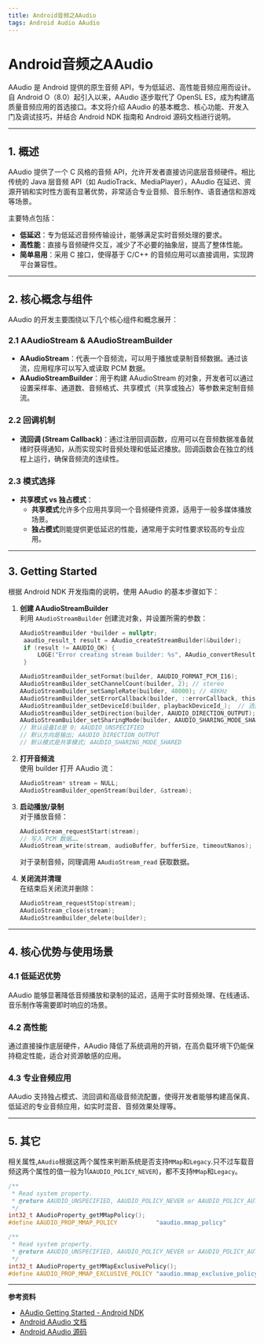 ```yaml
---
title: Android音频之AAudio
tags: Android Audio AAudio
---
```


# Android音频之AAudio

AAudio 是 Android 提供的原生音频 API，专为低延迟、高性能音频应用而设计。自 Android O（8.0）起引入以来，AAudio 逐步取代了 OpenSL ES，成为构建高质量音频应用的首选接口。本文将介绍 AAudio 的基本概念、核心功能、开发入门及调试技巧，并结合 Android NDK 指南和 Android 源码文档进行说明。

---

## 1. 概述

AAudio 提供了一个 C 风格的音频 API，允许开发者直接访问底层音频硬件。相比传统的 Java 层音频 API（如 AudioTrack、MediaPlayer），AAudio 在延迟、资源开销和实时性方面有显著优势，非常适合专业音频、音乐制作、语音通信和游戏等场景。

主要特点包括：
- **低延迟**：专为低延迟音频传输设计，能够满足实时音频处理的要求。
- **高性能**：直接与音频硬件交互，减少了不必要的抽象层，提高了整体性能。
- **简单易用**：采用 C 接口，使得基于 C/C++ 的音频应用可以直接调用，实现跨平台兼容性。

---

## 2. 核心概念与组件

AAudio 的开发主要围绕以下几个核心组件和概念展开：

### 2.1 AAudioStream & AAudioStreamBuilder
- **AAudioStream**：代表一个音频流，可以用于播放或录制音频数据。通过该流，应用程序可以写入或读取 PCM 数据。
- **AAudioStreamBuilder**：用于构建 AAudioStream 的对象，开发者可以通过设置采样率、通道数、音频格式、共享模式（共享或独占）等参数来定制音频流。

### 2.2 回调机制
- **流回调 (Stream Callback)**：通过注册回调函数，应用可以在音频数据准备就绪时获得通知，从而实现实时音频处理和低延迟播放。回调函数会在独立的线程上运行，确保音频流的连续性。

### 2.3 模式选择
- **共享模式 vs 独占模式**：  
  - **共享模式**允许多个应用共享同一个音频硬件资源，适用于一般多媒体播放场景。  
  - **独占模式**则能提供更低延迟的性能，通常用于实时性要求较高的专业应用。

---

## 3. Getting Started

根据 Android NDK 开发指南的说明，使用 AAudio 的基本步骤如下：

1. **创建 AAudioStreamBuilder**  
   利用 `AAudioStreamBuilder` 创建流对象，并设置所需的参数：
   ```c
   AAudioStreamBuilder *builder = nullptr;
    aaudio_result_t result = AAudio_createStreamBuilder(&builder);
    if (result != AAUDIO_OK) {
        LOGE("Error creating stream builder: %s", AAudio_convertResultToText(result));
    }
   
   AAudioStreamBuilder_setFormat(builder, AAUDIO_FORMAT_PCM_I16);
   AAudioStreamBuilder_setChannelCount(builder, 2); // stereo
   AAudioStreamBuilder_setSampleRate(builder, 48000); // 48KHz
   AAudioStreamBuilder_setErrorCallback(builder, ::errorCallback, this);
   AAudioStreamBuilder_setDeviceId(builder, playbackDeviceId_);  // 选择设备 可以通过 Java AudioManager获取设备Id
   AAudioStreamBuilder_setDirection(builder, AAUDIO_DIRECTION_OUTPUT);  // 选择 输入 or 输出
   AAudioStreamBuilder_setSharingMode(builder, AAUDIO_SHARING_MODE_SHARED);// 设置模式：共享模式或独占模式
   // 默认设备Id是 0; AAUDIO_UNSPECIFIED
   // 默认方向是输出; AAUDIO_DIRECTION_OUTPUT
   // 默认模式是共享模式; AAUDIO_SHARING_MODE_SHARED
   ```

2. **打开音频流**  
   使用 builder 打开 AAudio 流：
   ```c
   AAudioStream* stream = NULL;
   AAudioStreamBuilder_openStream(builder, &stream);
   
   ```

3. **启动播放/录制**  
   对于播放音频：
   ```c
   AAudioStream_requestStart(stream);
   // 写入 PCM 数据……
   AAudioStream_write(stream, audioBuffer, bufferSize, timeoutNanos);
   
   ```
   对于录制音频，同理调用 `AAudioStream_read` 获取数据。

4. **关闭流并清理**  
   在结束后关闭流并删除：
   ```c
   AAudioStream_requestStop(stream);
   AAudioStream_close(stream);
   AAudioStreamBuilder_delete(builder);
   ```

---

## 4. 核心优势与使用场景

### 4.1 低延迟优势
AAudio 能够显著降低音频播放和录制的延迟，适用于实时音频处理、在线通话、音乐制作等需要即时响应的场景。

### 4.2 高性能
通过直接操作底层硬件，AAudio 降低了系统调用的开销，在高负载环境下仍能保持稳定性能，适合对资源敏感的应用。

### 4.3 专业音频应用
AAudio 支持独占模式、流回调和高级音频流配置，使得开发者能够构建高保真、低延迟的专业音频应用，如实时混音、音频效果处理等。

---

## 5. 其它

相关属性,`AAudio`根据这两个属性来判断系统是否支持`MMap`和`Legacy`.只不过车载音频这两个属性的值一般为1(`AAUDIO_POLICY_NEVER`)，都不支持`MMap`和`Legacy`。
```c
/**
 * Read system property.
 * @return AAUDIO_UNSPECIFIED, AAUDIO_POLICY_NEVER or AAUDIO_POLICY_AUTO or AAUDIO_POLICY_ALWAYS
 */
int32_t AAudioProperty_getMMapPolicy();
#define AAUDIO_PROP_MMAP_POLICY           "aaudio.mmap_policy"

/**
 * Read system property.
 * @return AAUDIO_UNSPECIFIED, AAUDIO_POLICY_NEVER or AAUDIO_POLICY_AUTO or AAUDIO_POLICY_ALWAYS
 */
int32_t AAudioProperty_getMMapExclusivePolicy();
#define AAUDIO_PROP_MMAP_EXCLUSIVE_POLICY "aaudio.mmap_exclusive_policy"
```
---

**参考资料**  
- [AAudio Getting Started - Android NDK](https://developer.android.google.cn/ndk/guides/audio/aaudio/aaudio?hl=zh-cn#getting-started) 
- [Android AAudio 文档](https://source.android.google.cn/docs/core/audio/aaudio?hl=zh-cn) 
- [Android AAudio 源码](http://androidxref.com/9.0.0_r3/xref/frameworks/av/media/libaaudio/include/aaudio/AAudio.h) 
